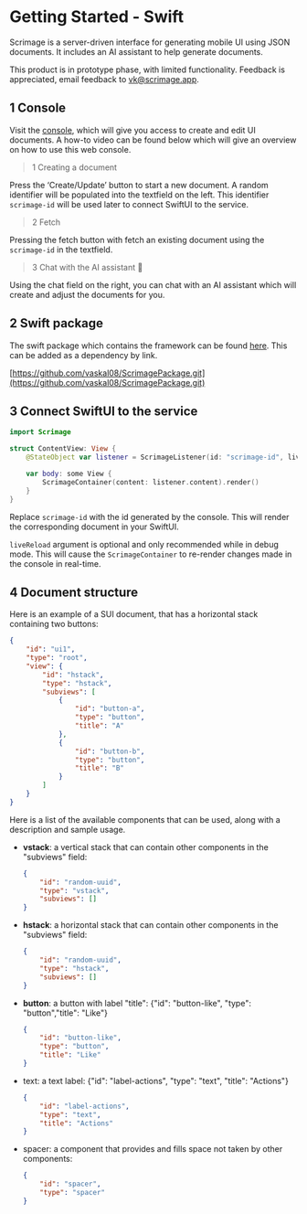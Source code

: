 # Getting Started - Swift

Scrimage is a server-driven interface for generating mobile UI using JSON documents. It includes an AI assistant to help generate documents.

This product is in prototype phase, with limited functionality. Feedback is appreciated, email feedback to [vk@scrimage.app](mailto:vk@scrimage.app).

## 1  Console

Visit the [console](https://agreeable-pebble-02d8e650f.2.azurestaticapps.net/), which will give you access to create and edit UI documents. A how-to video can be found below which will give an overview on how to use this web console.

> 1  Creating a document
> 

Press the ‘Create/Update’ button to start a new document. A random identifier will be populated into the textfield on the left. This identifier `scrimage-id` will be used later to connect SwiftUI to the service.

> 2  Fetch
> 

Pressing the fetch button with fetch an existing document using the `scrimage-id` in the textfield.

> 3  Chat with the AI assistant 🤖
> 

Using the chat field on the right, you can chat with an AI assistant which will create and adjust the documents for you. 

## 2  Swift package

The swift package which contains the framework can be found [here](https://github.com/vaskal08/ScrimagePackage.git). This can be added as a dependency by link.

[https://github.com/vaskal08/ScrimagePackage.git](https://github.com/vaskal08/ScrimagePackage.git)

## 3  Connect SwiftUI to the service

```swift
import Scrimage

struct ContentView: View {
    @StateObject var listener = ScrimageListener(id: "scrimage-id", liveReload: true) // liveReload is only recommended in debug mode.

    var body: some View {
        ScrimageContainer(content: listener.content).render()
    }
}
```

Replace `scrimage-id` with the id generated by the console. This will render the corresponding document in your SwiftUI.

`liveReload` argument is optional and only recommended while in debug mode. This will cause the `ScrimageContainer` to re-render changes made in the console in real-time.

## 4  Document structure

Here is an example of a SUI document, that has a horizontal stack containing two buttons: 

```json
{
	"id": "ui1",
	"type": "root",
	"view": {
		"id": "hstack",
		"type": "hstack",
		"subviews": [
			{
				"id": "button-a",
				"type": "button",
				"title": "A"
			},
			{
				"id": "button-b",
				"type": "button",
				"title": "B"
			}
		]
	}
}
```

Here is a list of the available components that can be used, along with a description and sample usage.

- **vstack**: a vertical stack that can contain other components in the "subviews" field:
    
    ```json
    {
    	"id": "random-uuid", 
    	"type": "vstack", 
    	"subviews": []
    }
    ```
    
- **hstack**: a horizontal stack that can contain other components in the \"subviews\" field:
    
    ```json
    {
    	"id": "random-uuid", 
    	"type": "hstack", 
    	"subviews": []
    }
    ```
    
- **button**: a button with label "title": {\"id\": \"button-like\", \"type\": \"button\",\"title\": \"Like\"}
    
    ```json
    {
    	"id": "button-like", 
    	"type": "button", 
    	"title": "Like"
    }
    ```
    
- text: a text label: {\"id\": \"label-actions\", \"type\": \"text\", \"title\": \"Actions\"}
    
    ```json
    {
    	"id": "label-actions", 
    	"type": "text", 
    	"title": "Actions"
    }
    ```
    
- spacer: a component that provides and fills space not taken by other components:
    
    ```json
    {
    	"id": "spacer", 
    	"type": "spacer"
    }
    ```